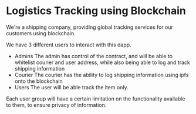 # Logistics Tracking using Blockchain

We're a shipping company, providing global tracking services for our customers using blockchain.

We have 3 different users to interact with this dapp.

* Admins
    The admin has control of the contract, and will be able to whitelist courier and user address, while also being able to log and track shipping information
* Courier
    The courier has the ability to log shipping information using ipfs onto the blockchain
* Users
    The user will be able track the item only.

Each user group will have a certain limitation on the functionality available to them, to ensure privacy of information.